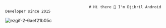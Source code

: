                                         # Hi there 👋 I'm Djibril Android Developer since 2015

![ezgif-2-6aef21b05c](https://user-images.githubusercontent.com/14083081/169898226-a291aba9-b91d-4d8d-9192-28bd74fa808d.gif)

<!--
**j002/j002** is a ✨ _special_ ✨ repository because its `README.md` (this file) appears on your GitHub profile.

Here are some ideas to get you started:

- 🔭 I’m currently working on ...
- 🌱 I’m currently learning ...
- 👯 I’m looking to collaborate on ...
- 🤔 I’m looking for help with ...
- 💬 Ask me about ...
- 📫 How to reach me: ...
- 😄 Pronouns: ...
- ⚡ Fun fact: ...
-->
